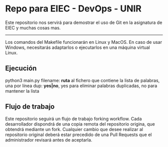 # Repo para EIEC - DevOps - UNIR

Este repositorio nos servirá para demostrar el uso de Git en la asignatura de EIEC y muchas cosas mas.

---

Los comandos del Makefile funcionarán en Linux y MacOS. En caso de usar Windows, necesitarás adaptarlos o ejecutarlos en una máquina virtual Linux.

## Ejecución

python3 main.py <filename> <dup>
  filename: **ruta** al fichero que contiene la lista de palabras, una por línea
  dup: **yes|no**, yes para eliminar palabras duplicadas, no para mantener la lista

## Flujo de trabajo

  Este repositorio seguirá un flujo de trabajo forking workflow. Cada desarrollador dispondrá de una copia remota del repositorio origina, que obtendrá mediante un fork. Cualquier cambio que desee realizar al repositorio original deberá estar precedido de una Pull Requests que el administrador revisará antes de aceptarla.
